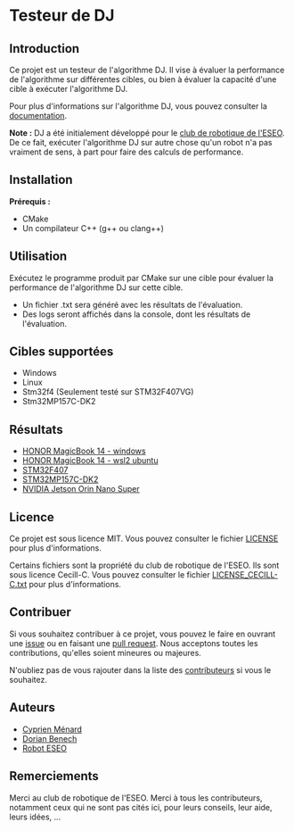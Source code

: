 # Testeur de DJ

## Introduction
Ce projet est un testeur de l'algorithme DJ. Il vise à évaluer la performance de l'algorithme sur différentes cibles, ou bien à évaluer la capacité d'une cible à exécuter l'algorithme DJ.

Pour plus d'informations sur l'algorithme DJ, vous pouvez consulter la [documentation](./src/dj/README.md).

**Note :** DJ a été initialement développé pour le [club de robotique de l'ESEO](https://robot-eseo.fr).
De ce fait, exécuter l'algorithme DJ sur autre chose qu'un robot n'a pas vraiment de sens, à part pour faire des calculs de performance.

## Installation
**Prérequis :**
- CMake
- Un compilateur C++ (g++ ou clang++)

## Utilisation
Exécutez le programme produit par CMake sur une cible pour évaluer la performance de l'algorithme DJ sur cette cible.
- Un fichier .txt sera généré avec les résultats de l'évaluation.
- Des logs seront affichés dans la console, dont les résultats de l'évaluation.

## Cibles supportées
- Windows
- Linux
- Stm32f4 (Seulement testé sur STM32F407VG)
- Stm32MP157C-DK2

## Résultats
- [HONOR MagicBook 14 - windows](./results/HONOR_MagicBook_14_windows.txt)
- [HONOR MagicBook 14 - wsl2 ubuntu](./results/HONOR_MagicBook_14_wsl2_ubuntu.txt)
- [STM32F407](./results/STM32F407.txt)
- [STM32MP157C-DK2](./results/STM32MP157C-DK2.txt)
- [NVIDIA Jetson Orin Nano Super](./results\Nvidia_Jetson_Orin_Nano_Super.txt)

## Licence
Ce projet est sous licence MIT. Vous pouvez consulter le fichier [LICENSE](./LICENCE.txt) pour plus d'informations.

Certains fichiers sont la propriété du club de robotique de l'ESEO. Ils sont sous licence Cecill-C. Vous pouvez consulter le fichier [LICENSE_CECILL-C.txt](./LICENSE_CECILL-C.txt) pour plus d'informations.

## Contribuer
Si vous souhaitez contribuer à ce projet, vous pouvez le faire en ouvrant une [issue](https://github.com/Cmenard001/dj/issues) ou en faisant une [pull request](https://github.com/Cmenard001/dj/pulls). Nous acceptons toutes les contributions, qu'elles soient mineures ou majeures.

N'oubliez pas de vous rajouter dans la liste des [contributeurs](#Auteurs) si vous le souhaitez.

## Auteurs
- [Cyprien Ménard](https://github.com/Cmenard001)
- [Dorian Benech](https://github.com/xmow49)
- [Robot ESEO](https://robot-eseo.fr)

## Remerciements
Merci au club de robotique de l'ESEO.
Merci à tous les contributeurs, notamment ceux qui ne sont pas cités ici, pour leurs conseils, leur aide, leurs idées, ...
